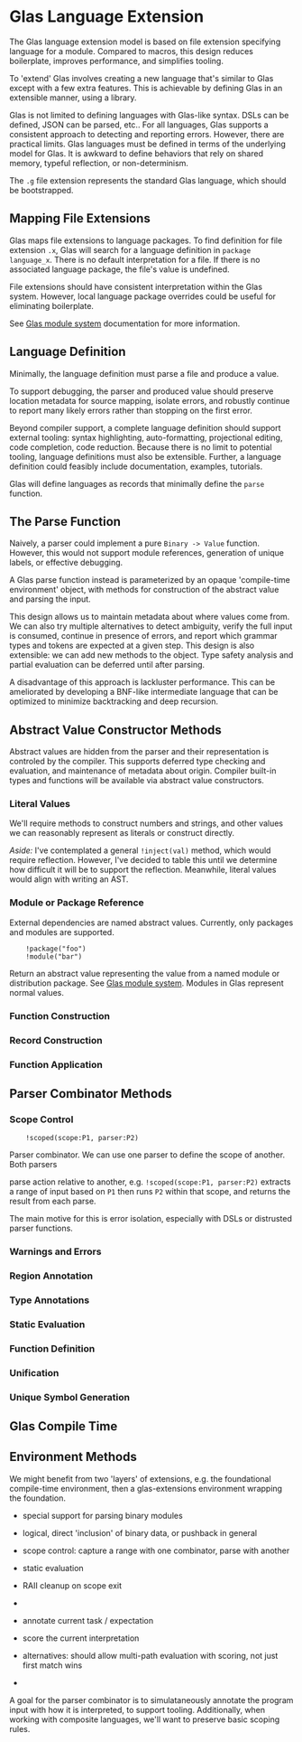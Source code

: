 # Glas Language Extension

The Glas language extension model is based on file extension specifying language for a module. Compared to macros, this design reduces boilerplate, improves performance, and simplifies tooling.

To 'extend' Glas involves creating a new language that's similar to Glas except with a few extra features. This is achievable by defining Glas in an extensible manner, using a library. 

Glas is not limited to defining languages with Glas-like syntax. DSLs can be defined, JSON can be parsed, etc.. For all languages, Glas supports a consistent approach to detecting and reporting errors. However, there are practical limits. Glas languages must be defined in terms of the underlying model for Glas. It is awkward to define behaviors that rely on shared memory, typeful reflection, or non-determinism.

The `.g` file extension represents the standard Glas language, which should be bootstrapped.

## Mapping File Extensions

Glas maps file extensions to language packages. To find definition for file extension `.x`, Glas will search for a language definition in `package language_x`. There is no default interpretation for a file. If there is no associated language package, the file's value is undefined.

File extensions should have consistent interpretation within the Glas system. However, local language package overrides could be useful for eliminating boilerplate.

See [Glas module system](GlasModules.md) documentation for more information.

## Language Definition

Minimally, the language definition must parse a file and produce a value.

To support debugging, the parser and produced value should preserve location metadata for source mapping, isolate errors, and robustly continue to report many likely errors rather than stopping on the first error.

Beyond compiler support, a complete language definition should support external tooling: syntax highlighting, auto-formatting, projectional editing, code completion, code reduction. Because there is no limit to potential tooling, language definitions must also be extensible. Further, a language definition could feasibly include documentation, examples, tutorials.

Glas will define languages as records that minimally define the `parse` function.

## The Parse Function

Naively, a parser could implement a pure `Binary -> Value` function. However, this would not support module references, generation of unique labels, or effective debugging.

A Glas parse function instead is parameterized by an opaque 'compile-time environment' object, with methods for construction of the abstract value and parsing the input. 

This design allows us to maintain metadata about where values come from. We can also try multiple alternatives to detect ambiguity, verify the full input is consumed, continue in presence of errors, and report which grammar types and tokens are expected at a given step. This design is also extensible: we can add new methods to the object. Type safety analysis and partial evaluation can be deferred until after parsing.

A disadvantage of this approach is lackluster performance. This can be ameliorated by developing a BNF-like intermediate language that can be optimized to minimize backtracking and deep recursion.

## Abstract Value Constructor Methods

Abstract values are hidden from the parser and their representation is controled by the compiler. This supports deferred type checking and evaluation, and maintenance of metadata about origin. Compiler built-in types and functions will be available via abstract value constructors.

### Literal Values

We'll require methods to construct numbers and strings, and other values we can reasonably represent as literals or construct directly.

*Aside:* I've contemplated a general `!inject(val)` method, which would require reflection. However, I've decided to table this until we determine how difficult it will be to support the reflection. Meanwhile, literal values would align with writing an AST. 

### Module or Package Reference

External dependencies are named abstract values. Currently, only packages and modules are supported. 

        !package("foo")
        !module("bar")

Return an abstract value representing the value from a named module or distribution package. See [Glas module system](GlasModules.md). Modules in Glas represent normal values.

### Function Construction



### Record Construction

### Function Application






## Parser Combinator Methods

### Scope Control

        !scoped(scope:P1, parser:P2)

Parser combinator. We can use one parser to define the scope of another. Both parsers 

 parse action relative to another, e.g. `!scoped(scope:P1, parser:P2)` extracts a range of input based on `P1` then runs `P2` within that scope, and returns the result from each parse.

The main motive for this is error isolation, especially with DSLs or distrusted parser functions.

### Warnings and Errors

### Region Annotation

### Type Annotations

### Static Evaluation

### Function Definition

### Unification


### Unique Symbol Generation


## Glas Compile Time

## Environment Methods

We might benefit from two 'layers' of extensions, e.g. the foundational compile-time environment, then a glas-extensions environment wrapping the foundation.

* special support for parsing binary modules
* logical, direct 'inclusion' of binary data, or pushback in general
* scope control: capture a range with one combinator, parse with another
* static evaluation
* RAII cleanup on scope exit
* 


* annotate current task / expectation
* score the current interpretation
* alternatives: should allow multi-path evaluation with scoring, not just first match wins
* 

A goal for the parser combinator is to simulataneously annotate the program input with how it is interpreted, to support tooling. Additionally, when working with composite languages, we'll want to preserve basic scoping rules. 


